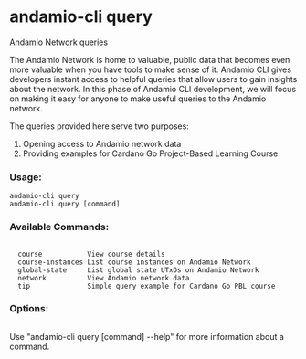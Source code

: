# andamio-cli query
Andamio Network queries


The Andamio Network is home to valuable, public data that becomes even 
more valuable when you have tools to make sense of it. Andamio CLI gives 
developers instant access to helpful queries that allow users to gain 
insights about the network. In this phase of Andamio CLI development, we 
will focus on making it easy for anyone to make useful queries to the 
Andamio network.

The queries provided here serve two purposes:
 1. Opening access to Andamio network data
 2. Providing examples for Cardano Go Project-Based Learning Course



### Usage:
```
andamio-cli query
andamio-cli query [command]
```

### Available Commands:
```

  course           View course details
  course-instances List course instances on Andamio Network
  global-state     List global state UTxOs on Andamio Network
  network          View Andamio network data
  tip              Simple query example for Cardano Go PBL course
```

### Options:
```

```

Use "andamio-cli query [command] --help" for more information about a command.

